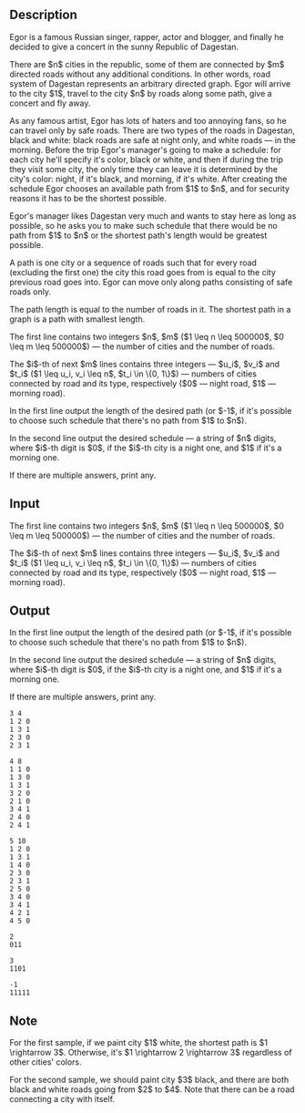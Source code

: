 ## Description

<div><p>Egor is a famous Russian singer, rapper, actor and blogger, and finally he decided to give a concert in the sunny Republic of Dagestan.</p><p>There are $n$ cities in the republic, some of them are connected by $m$ directed roads without any additional conditions. In other words, road system of Dagestan represents <span class="tex-font-style-it">an arbitrary directed graph</span>. Egor will arrive to the city $1$, travel to the city $n$ by roads along some path, give a concert and fly away.</p><p>As any famous artist, Egor has lots of haters and too annoying fans, so he can travel only by safe roads. There are two types of the roads in Dagestan, black and white: black roads are safe at night only, and white roads — in the morning. Before the trip Egor's manager's going to make a schedule: for each city he'll specify it's color, black or white, and then if during the trip they visit some city, the only time they can leave it is determined by the city's color: night, if it's black, and morning, if it's white. After creating the schedule Egor chooses an available path from $1$ to $n$, and for security reasons it has to be the shortest possible.</p><p>Egor's manager likes Dagestan very much and wants to stay here as long as possible, so he asks you to make such schedule that there would be no path from $1$ to $n$ or the shortest path's length would be greatest possible.</p><p>A <span class="tex-font-style-it">path</span> is one city or a sequence of roads such that for every road (excluding the first one) the city this road goes from is equal to the city previous road goes into. Egor can move only along paths consisting of safe roads only. </p><p>The path length is equal to the number of roads in it. The shortest path in a graph is a path with smallest length.</p></div><div class="input-specification"><p>The first line contains two integers $n$, $m$ ($1 \leq n \leq 500000$, $0 \leq m \leq 500000$) — the number of cities and the number of roads.</p><p>The $i$-th of next $m$ lines contains three integers — $u_i$, $v_i$ and $t_i$ ($1 \leq u_i, v_i \leq n$, $t_i \in \{0, 1\}$) — numbers of cities connected by road and its type, respectively ($0$ — night road, $1$ — morning road).</p></div><div class="output-specification"><p>In the first line output the length of the desired path (or $-1$, if it's possible to choose such schedule that there's no path from $1$ to $n$).</p><p>In the second line output the desired schedule — a string of $n$ digits, where $i$-th digit is $0$, if the $i$-th city is a night one, and $1$ if it's a morning one.</p><p>If there are multiple answers, print any.</p></div>

## Input

<p>The first line contains two integers $n$, $m$ ($1 \leq n \leq 500000$, $0 \leq m \leq 500000$) — the number of cities and the number of roads.</p><p>The $i$-th of next $m$ lines contains three integers — $u_i$, $v_i$ and $t_i$ ($1 \leq u_i, v_i \leq n$, $t_i \in \{0, 1\}$) — numbers of cities connected by road and its type, respectively ($0$ — night road, $1$ — morning road).</p>

## Output

<p>In the first line output the length of the desired path (or $-1$, if it's possible to choose such schedule that there's no path from $1$ to $n$).</p><p>In the second line output the desired schedule — a string of $n$ digits, where $i$-th digit is $0$, if the $i$-th city is a night one, and $1$ if it's a morning one.</p><p>If there are multiple answers, print any.</p>





```input1
3 4
1 2 0
1 3 1
2 3 0
2 3 1
```




```input2
4 8
1 1 0
1 3 0
1 3 1
3 2 0
2 1 0
3 4 1
2 4 0
2 4 1
```




```input3
5 10
1 2 0
1 3 1
1 4 0
2 3 0
2 3 1
2 5 0
3 4 0
3 4 1
4 2 1
4 5 0
```




```output1
2
011
```




```output2
3
1101
```




```output3
-1
11111
```



## Note

<p>For the first sample, if we paint city $1$ white, the shortest path is $1 \rightarrow 3$. Otherwise, it's $1 \rightarrow 2 \rightarrow 3$ regardless of other cities' colors.</p><p>For the second sample, we should paint city $3$ black, and there are both black and white roads going from $2$ to $4$. Note that there can be a road connecting a city with itself.</p>
